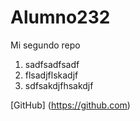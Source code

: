 # Alumno232
Mi segundo repo

1. sadfsadfsadf
2. flsadjflskadjf
3. sdfsakdjfhsakdjf

[GitHub] (https://github.com)
